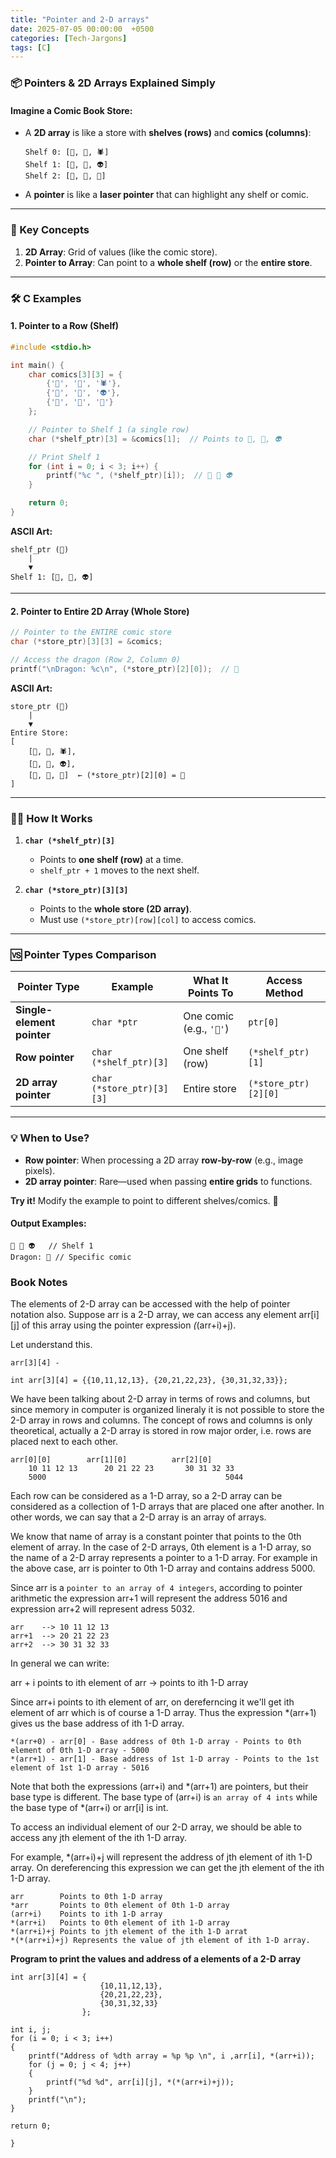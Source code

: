 ```yaml
---
title: "Pointer and 2-D arrays"
date: 2025-07-05 00:00:00  +0500
categories: [Tech-Jargons]
tags: [C]
---
```


### **📦 Pointers & 2D Arrays Explained Simply**

#### **Imagine a Comic Book Store:**
- A **2D array** is like a store with **shelves (rows)** and **comics (columns)**:
  ```
  Shelf 0: [🦸, 🦇, 🕷️]
  Shelf 1: [👾, 🤖, 👽]
  Shelf 2: [🐉, 🦄, 🦕]
  ```
- A **pointer** is like a **laser pointer** that can highlight any shelf or comic.

---

### **🔑 Key Concepts**
1. **2D Array**: Grid of values (like the comic store).
2. **Pointer to Array**: Can point to a **whole shelf (row)** or the **entire store**.

---

### **🛠️ C Examples**

#### **1. Pointer to a Row (Shelf)**
```c
#include <stdio.h>

int main() {
    char comics[3][3] = {
        {'🦸', '🦇', '🕷️'},
        {'👾', '🤖', '👽'},
        {'🐉', '🦄', '🦕'}
    };

    // Pointer to Shelf 1 (a single row)
    char (*shelf_ptr)[3] = &comics[1];  // Points to 👾, 🤖, 👽

    // Print Shelf 1
    for (int i = 0; i < 3; i++) {
        printf("%c ", (*shelf_ptr)[i]);  // 👾 🤖 👽
    }

    return 0;
}
```

**ASCII Art:**
```
shelf_ptr (🔦)
    |
    ▼
Shelf 1: [👾, 🤖, 👽]
```

---

#### **2. Pointer to Entire 2D Array (Whole Store)**
```c
// Pointer to the ENTIRE comic store
char (*store_ptr)[3][3] = &comics;

// Access the dragon (Row 2, Column 0)
printf("\nDragon: %c\n", (*store_ptr)[2][0]);  // 🐉
```

**ASCII Art:**
```
store_ptr (🏬)
    |
    ▼
Entire Store:
[
    [🦸, 🦇, 🕷️],
    [👾, 🤖, 👽],
    [🐉, 🦄, 🦕]  ← (*store_ptr)[2][0] = 🐉
]
```

---

### **🚶‍♂️ How It Works**
1. **`char (*shelf_ptr)[3]`**  
   - Points to **one shelf (row)** at a time.  
   - `shelf_ptr + 1` moves to the next shelf.

2. **`char (*store_ptr)[3][3]`**  
   - Points to the **whole store (2D array)**.  
   - Must use `(*store_ptr)[row][col]` to access comics.

---

### **🆚 Pointer Types Comparison**
| Pointer Type | Example | What It Points To | Access Method |
|--------------|---------|-------------------|---------------|
| **Single-element pointer** | `char *ptr` | One comic (e.g., `'🦸'`) | `ptr[0]` |
| **Row pointer** | `char (*shelf_ptr)[3]` | One shelf (row) | `(*shelf_ptr)[1]` |
| **2D array pointer** | `char (*store_ptr)[3][3]` | Entire store | `(*store_ptr)[2][0]` |

---

### **💡 When to Use?**
- **Row pointer**: When processing a 2D array **row-by-row** (e.g., image pixels).  
- **2D array pointer**: Rare—used when passing **entire grids** to functions.  

**Try it!** Modify the example to point to different shelves/comics. 🚀  

#### **Output Examples:**
```
👾 🤖 👽   // Shelf 1
Dragon: 🐉 // Specific comic
```

### Book Notes

The elements of 2-D array can be accessed with the help of pointer notation also. Suppose arr is
a 2-D array, we can access any element arr[i][j] of this array using the pointer expression
*(*(arr+i)+j). 

Let understand this. 

```
arr[3][4] -

int arr[3][4] = {{10,11,12,13}, {20,21,22,23}, {30,31,32,33}};
```

We have been talking about 2-D array in terms of rows and columns, but since memory in computer
is organized lineraly it is not possible to store the 2-D array in rows and columns. The concept of
rows and columns is only theoretical, actually a 2-D array is stored in row major order, i.e. rows
are placed next to each other.

```
arr[0][0]        arr[1][0]          arr[2][0]
    10 11 12 13      20 21 22 23       30 31 32 33
    5000                                        5044
```

Each row can be considered as a 1-D array, so a 2-D array can be considered as a collection of 1-D
arrays that are placed one after another. In other words, we can say that a 2-D array is an array
of arrays. 

We know that name of array is a constant pointer that points to the 0th element of array. In the
case of 2-D arrays, 0th element is a 1-D array, so the name of a 2-D array represents a pointer to
a 1-D array. For example in the above case, arr is pointer to 0th 1-D array and contains address
5000.

Since arr is a `pointer to an array of 4 integers`, according to pointer arithmetic the expression
arr+1 will represent the address 5016 and expression arr+2 will represent adress 5032.

```
arr    --> 10 11 12 13
arr+1  --> 20 21 22 23
arr+2  --> 30 31 32 33
```

In general we can write:

arr + i points to ith element of arr -> points to ith 1-D array

Since arr+i points to ith element of arr, on dereferncing it we'll get ith element of arr which is
of course a 1-D array. Thus the expression *(arr+1) gives us the base address of ith 1-D array.


```
*(arr+0) - arr[0] - Base address of 0th 1-D array - Points to 0th element of 0th 1-D array - 5000
*(arr+1) - arr[1] - Base address of 1st 1-D array - Points to the 1st element of 1st 1-D array - 5016
```

Note that both the expressions (arr+i) and *(arr+1) are pointers, but their base type is different.
The base type of (arr+i) is `an array of 4 ints` while the base type of *(arr+i) or arr[i] is int.

To access an individual element of our 2-D array, we should be able to access any jth element of the
ith 1-D array. 

For example, *(arr+i)+j will represent the address of jth element of ith 1-D array. On dereferencing
this expression we can get the jth element of the ith 1-D array.

```
arr        Points to 0th 1-D array
*arr       Points to 0th element of 0th 1-D array
(arr+i)    Points to ith 1-D array
*(arr+i)   Points to 0th element of ith 1-D array
*(arr+i)+j Points to jth element of the ith 1-D arrat
*(*(arr+i)+j) Represents the value of jth element of ith 1-D array.
```

**Program to print the values and address of a elements of a 2-D array**

```
int arr[3][4] = {
                    {10,11,12,13},
                    {20,21,22,23},
                    {30,31,32,33}
                };

int i, j;
for (i = 0; i < 3; i++)
{
    printf("Address of %dth array = %p %p \n", i ,arr[i], *(arr+i));
    for (j = 0; j < 4; j++)
    {
        printf("%d %d", arr[i][j], *(*(arr+i)+j));
    }
    printf("\n");
}

return 0;

}
```

